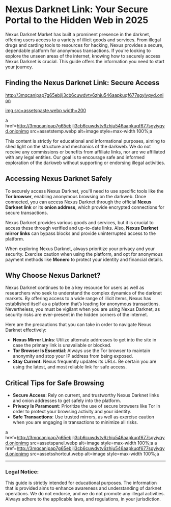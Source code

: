 # Nexus Darknet Link: Your Secure Portal to the Hidden Web in 2025

Nexus Darknet Market has built a prominent presence in the darknet, offering users access to a variety of illicit goods and services. From illegal drugs and carding tools to resources for hacking, Nexus provides a secure, dependable platform for anonymous transactions. If you're looking to explore the unseen areas of the internet, knowing how to securely access Nexus Darknet is crucial. This guide offers the information you need to start your journey.

## Finding the Nexus Darknet Link: Secure Access

http://3mqcanipap7g65ebjlj3cb6cuwdvtv6zhju546aapkuqf677sgyiyqyd.onion

[img src=assetspaste.webp width=200](http://3mqcanipap7g65ebjlj3cb6cuwdvtv6zhju546aapkuqf677sgyiyqyd.onion)

a href=http://3mqcanipap7g65ebjlj3cb6cuwdvtv6zhju546aapkuqf677sgyiyqyd.onionimg src=assetstemp.webp alt=image style=max-width 100%;a

This content is strictly for educational and informational purposes, aiming to shed light on the structure and mechanics of the darkweb. We do not receive any commissions or benefits from affiliate links, nor are we affiliated with any legal entities. Our goal is to encourage safe and informed exploration of the darkweb without supporting or endorsing illegal activities.

## Accessing Nexus Darknet Safely

To securely access Nexus Darknet, you'll need to use specific tools like the **Tor browser**, enabling anonymous browsing on the darkweb. Once connected, you can access Nexus Darknet through the official **Nexus Darknet link** or its **onion address**, which provide encrypted connections for secure transactions.

Nexus Darknet provides various goods and services, but it is crucial to access these through verified and up-to-date links. Also, **Nexus Darknet mirror links** can bypass blocks and provide uninterrupted access to the platform.

When exploring Nexus Darknet, always prioritize your privacy and your security. Exercise caution when using the platform, and opt for anonymous payment methods like **Monero** to protect your identity and financial details.

## Why Choose Nexus Darknet?

Nexus Darknet continues to be a key resource for users as well as researchers who seek to understand the complex dynamics of the darknet markets. By offering access to a wide range of illicit items, Nexus has established itself as a platform that’s leading for anonymous transactions. Nevertheless, you must be vigilant when you are using Nexus Darknet, as security risks are ever-present in the hidden corners of the internet.

Here are the precautions that you can take in order to navigate Nexus Darknet effectively:

-   **Nexus Mirror Links**: Utilize alternate addresses to get into the site in case the primary link is unavailable or blocked.
-   **Tor Browser Is Essential**: Always use the Tor browser to maintain anonymity and stop your IP address from being exposed.
-   **Stay Current**: Nexus frequently updates its URLs. Be certain you are using the latest, and most reliable link for safe access.

## Critical Tips for Safe Browsing

-   **Secure Access**: Rely on current, and trustworthy Nexus Darknet links and onion addresses to get safely into the platform.
-   **Privacy Is Paramount**: Prioritize the use of secure browsers like Tor in order to protect your browsing activity and your identity.
-   **Safe Transactions**: Use trusted mirrors, as well as exercise caution when you are engaging in transactions to minimize all risks.

a href=http://3mqcanipap7g65ebjlj3cb6cuwdvtv6zhju546aapkuqf677sgyiyqyd.onionimg src=assetspanel.webp alt=image style=max-width 100%;a
a href=http://3mqcanipap7g65ebjlj3cb6cuwdvtv6zhju546aapkuqf677sgyiyqyd.onionimg src=assetsshortcut.webp alt=image style=max-width 100%;a

---

### Legal Notice:

This guide is strictly intended for educational purposes. The information that is provided aims to enhance awareness and understanding of darknet operations. We do not endorse, and we do not promote any illegal activities. Always adhere to the applicable laws, and regulations, in your jurisdiction.